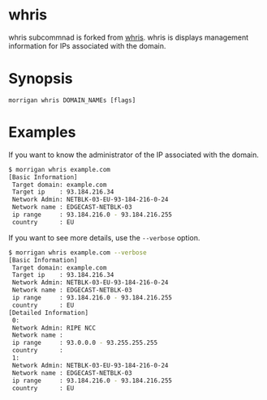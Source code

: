# whris
whris subcommnad is forked from [whris](https://github.com/harakeishi/whris). whris is displays management information for IPs associated with the domain.

# Synopsis
```
morrigan whris DOMAIN_NAMEs [flags]
```

# Examples
If you want to know the administrator of the IP associated with the domain.
```sh
$ morrigan whris example.com 
[Basic Information]
 Target domain: example.com
 Target ip    : 93.184.216.34
 Network Admin: NETBLK-03-EU-93-184-216-0-24
 Network name : EDGECAST-NETBLK-03
 ip range     : 93.184.216.0 - 93.184.216.255
 country      : EU
```

If you want to see more details, use the `--verbose` option.
```sh
$ morrigan whris example.com --verbose
[Basic Information]
 Target domain: example.com
 Target ip    : 93.184.216.34
 Network Admin: NETBLK-03-EU-93-184-216-0-24
 Network name : EDGECAST-NETBLK-03
 ip range     : 93.184.216.0 - 93.184.216.255
 country      : EU
[Detailed Information]
 0:
 Network Admin: RIPE NCC
 Network name : 
 ip range     : 93.0.0.0 - 93.255.255.255
 country      : 
 1:
 Network Admin: NETBLK-03-EU-93-184-216-0-24
 Network name : EDGECAST-NETBLK-03
 ip range     : 93.184.216.0 - 93.184.216.255
 country      : EU
```